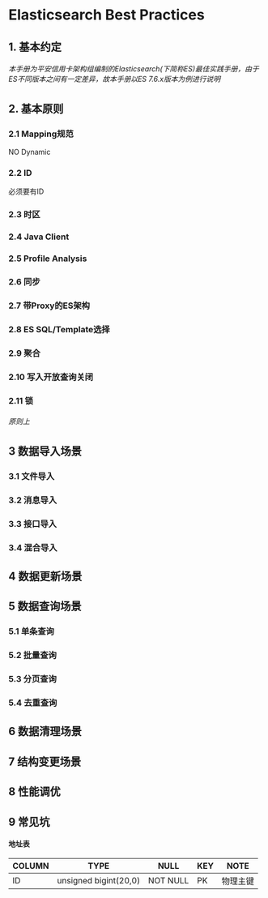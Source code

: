 # Elasticsearch Best Practices

## 1. 基本约定

###### 本手册为平安信用卡架构组编制的Elasticsearch(下简称ES)最佳实践手册，由于ES不同版本之间有一定差异，故本手册以ES 7.6.x版本为例进行说明

## 2. 基本原则

### 2.1 Mapping规范

NO Dynamic

### 2.2 ID

必须要有ID

### 2.3 时区

### 2.4 Java Client

### 2.5 Profile Analysis

### 2.6 同步

### 2.7 带Proxy的ES架构

### 2.8 ES SQL/Template选择

### 2.9 聚合

### 2.10 写入开放查询关闭

### 2.11 锁

###### 原则上

## 3 数据导入场景

### 3.1 文件导入

### 3.2 消息导入

### 3.3 接口导入

### 3.4 混合导入

## 4 数据更新场景

## 5 数据查询场景

### 5.1 单条查询

### 5.2 批量查询

### 5.3 分页查询

### 5.4 去重查询

## 6 数据清理场景

## 7 结构变更场景

## 8 性能调优

## 9 常见坑

#### 地址表

| **COLUMN**       | **TYPE**              | **NULL** | **KEY** | **NOTE** |
| ---------------- | --------------------- | -------- | ------- | -------- |
| ID               | unsigned bigint(20,0) | NOT NULL | PK      | 物理主键 |



